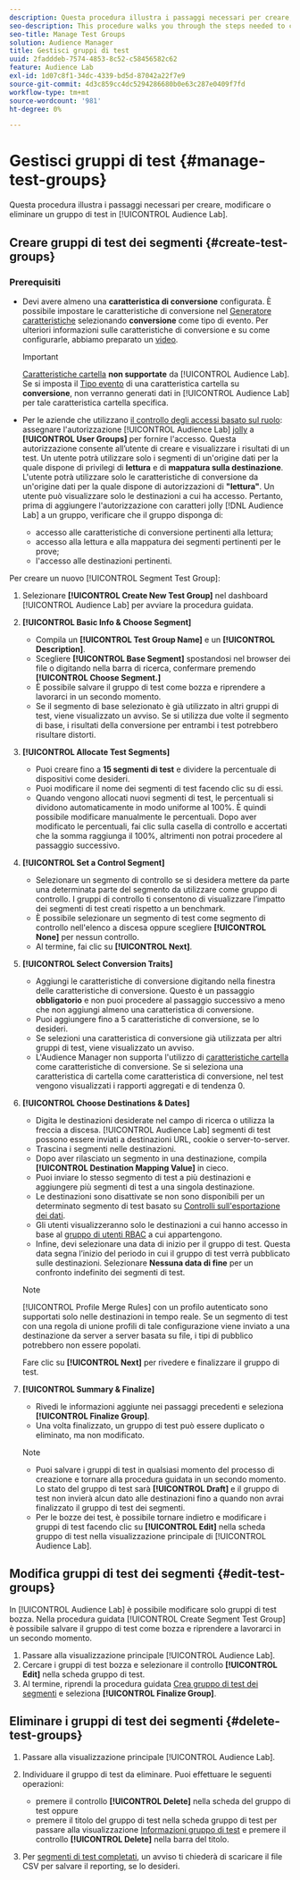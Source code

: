 ```yaml
---
description: Questa procedura illustra i passaggi necessari per creare, modificare o eliminare un gruppo di test in Audience Lab
seo-description: This procedure walks you through the steps needed to create, edit, or delete a test group in Audience Lab
seo-title: Manage Test Groups
solution: Audience Manager
title: Gestisci gruppi di test
uuid: 2fadddeb-7574-4853-8c52-c58456582c62
feature: Audience Lab
exl-id: 1d07c8f1-34dc-4339-bd5d-87042a22f7e9
source-git-commit: 4d3c859cc4dc5294286680b0e63c287e0409f7fd
workflow-type: tm+mt
source-wordcount: '981'
ht-degree: 0%

---
```


# Gestisci gruppi di test {#manage-test-groups}

Questa procedura illustra i passaggi necessari per creare, modificare o eliminare un gruppo di test in [!UICONTROL Audience Lab].

## Creare gruppi di test dei segmenti {#create-test-groups}

### Prerequisiti

<!-- create-test-group.xml -->

* Devi avere almeno una **caratteristica di conversione** configurata. È possibile impostare le caratteristiche di conversione nel [Generatore caratteristiche](../../features/traits/create-onboarded-rule-based-traits.md) selezionando **conversione** come tipo di evento. Per ulteriori informazioni sulle caratteristiche di conversione e su come configurarle, abbiamo preparato un [video](https://helpx.adobe.com/audience-manager/kt/using/creating-conversion-traits-feature-video-use.html).

  >[!IMPORTANT]
  >
  >[Caratteristiche cartella](../../features/traits/about-folder-traits.md) **non supportate** da [!UICONTROL Audience Lab]. Se si imposta il [Tipo evento](../../features/traits/create-onboarded-rule-based-traits.md) di una caratteristica cartella su **conversione**, non verranno generati dati in [!UICONTROL Audience Lab] per tale caratteristica cartella specifica.

* Per le aziende che utilizzano [il controllo degli accessi basato sul ruolo](../../features/administration/administration-overview.md): assegnare l&#39;autorizzazione [!UICONTROL Audience Lab] [jolly](../../features/administration/administration-overview.md#wild-card-permissions) a **[!UICONTROL User Groups]** per fornire l&#39;accesso. Questa autorizzazione consente all’utente di creare e visualizzare i risultati di un test. Un utente potrà utilizzare solo i segmenti di un&#39;origine dati per la quale dispone di privilegi di **lettura** e di **mappatura sulla destinazione**. L&#39;utente potrà utilizzare solo le caratteristiche di conversione da un&#39;origine dati per la quale dispone di autorizzazioni di **&quot;lettura&quot;**. Un utente può visualizzare solo le destinazioni a cui ha accesso. Pertanto, prima di aggiungere l&#39;autorizzazione con caratteri jolly [!DNL Audience Lab] a un gruppo, verificare che il gruppo disponga di:
   * accesso alle caratteristiche di conversione pertinenti alla lettura;
   * accesso alla lettura e alla mappatura dei segmenti pertinenti per le prove;
   * l&#39;accesso alle destinazioni pertinenti.

Per creare un nuovo [!UICONTROL Segment Test Group]:

1. Selezionare **[!UICONTROL Create New Test Group]** nel dashboard [!UICONTROL Audience Lab] per avviare la procedura guidata.
1. **[!UICONTROL Basic Info & Choose Segment]**

   * Compila un **[!UICONTROL Test Group Name]** e un **[!UICONTROL Description]**.
   * Scegliere **[!UICONTROL Base Segment]** spostandosi nel browser dei file o digitando nella barra di ricerca, confermare premendo **[!UICONTROL Choose Segment.]**
   * È possibile salvare il gruppo di test come bozza e riprendere a lavorarci in un secondo momento.
   * Se il segmento di base selezionato è già utilizzato in altri gruppi di test, viene visualizzato un avviso. Se si utilizza due volte il segmento di base, i risultati della conversione per entrambi i test potrebbero risultare distorti.

1. **[!UICONTROL Allocate Test Segments]**

   * Puoi creare fino a **15 segmenti di test** e dividere la percentuale di dispositivi come desideri.
   * Puoi modificare il nome dei segmenti di test facendo clic su di essi.
   * Quando vengono allocati nuovi segmenti di test, le percentuali si dividono automaticamente in modo uniforme al 100%. È quindi possibile modificare manualmente le percentuali. Dopo aver modificato le percentuali, fai clic sulla casella di controllo e accertati che la somma raggiunga il 100%, altrimenti non potrai procedere al passaggio successivo.

1. **[!UICONTROL Set a Control Segment]**

   * Selezionare un segmento di controllo se si desidera mettere da parte una determinata parte del segmento da utilizzare come gruppo di controllo. I gruppi di controllo ti consentono di visualizzare l’impatto dei segmenti di test creati rispetto a un benchmark.
   * È possibile selezionare un segmento di test come segmento di controllo nell&#39;elenco a discesa oppure scegliere **[!UICONTROL None]** per nessun controllo.
   * Al termine, fai clic su **[!UICONTROL Next]**.

1. **[!UICONTROL Select Conversion Traits]**

   * Aggiungi le caratteristiche di conversione digitando nella finestra delle caratteristiche di conversione. Questo è un passaggio **obbligatorio** e non puoi procedere al passaggio successivo a meno che non aggiungi almeno una caratteristica di conversione.
   * Puoi aggiungere fino a 5 caratteristiche di conversione, se lo desideri.
   * Se selezioni una caratteristica di conversione già utilizzata per altri gruppi di test, viene visualizzato un avviso.
   * L&#39;Audience Manager non supporta l&#39;utilizzo di [caratteristiche cartella](/help/using/features/traits/about-folder-traits.md) come caratteristiche di conversione. Se si seleziona una caratteristica di cartella come caratteristica di conversione, nel test vengono visualizzati i rapporti aggregati e di tendenza 0.

1. **[!UICONTROL Choose Destinations & Dates]**

   * Digita le destinazioni desiderate nel campo di ricerca o utilizza la freccia a discesa. [!UICONTROL Audience Lab] segmenti di test possono essere inviati a destinazioni URL, cookie o server-to-server.
   * Trascina i segmenti nelle destinazioni.
   * Dopo aver rilasciato un segmento in una destinazione, compila **[!UICONTROL Destination Mapping Value]** in cieco.
   * Puoi inviare lo stesso segmento di test a più destinazioni e aggiungere più segmenti di test a una singola destinazione.
   * Le destinazioni sono disattivate se non sono disponibili per un determinato segmento di test basato su [Controlli sull&#39;esportazione dei dati](../../features/data-export-controls.md).
   * Gli utenti visualizzeranno solo le destinazioni a cui hanno accesso in base al [gruppo di utenti RBAC](../../features/administration/administration-overview.md) a cui appartengono.
   * Infine, devi selezionare una data di inizio per il gruppo di test. Questa data segna l’inizio del periodo in cui il gruppo di test verrà pubblicato sulle destinazioni. Selezionare **Nessuna data di fine** per un confronto indefinito dei segmenti di test.

   >[!NOTE]
   >
   >[!UICONTROL Profile Merge Rules] con un profilo autenticato sono supportati solo nelle destinazioni in tempo reale. Se un segmento di test con una regola di unione profili di tale configurazione viene inviato a una destinazione da server a server basata su file, i tipi di pubblico potrebbero non essere popolati.

   Fare clic su **[!UICONTROL Next]** per rivedere e finalizzare il gruppo di test.

1. **[!UICONTROL Summary & Finalize]**

   * Rivedi le informazioni aggiunte nei passaggi precedenti e seleziona **[!UICONTROL Finalize Group]**.
   * Una volta finalizzato, un gruppo di test può essere duplicato o eliminato, ma non modificato.

   >[!NOTE]
   >* Puoi salvare i gruppi di test in qualsiasi momento del processo di creazione e tornare alla procedura guidata in un secondo momento. Lo stato del gruppo di test sarà **[!UICONTROL Draft]** e il gruppo di test non invierà alcun dato alle destinazioni fino a quando non avrai finalizzato il gruppo di test dei segmenti.
   >* Per le bozze dei test, è possibile tornare indietro e modificare i gruppi di test facendo clic su **[!UICONTROL Edit]** nella scheda gruppo di test nella visualizzazione principale di [!UICONTROL Audience Lab].

## Modifica gruppi di test dei segmenti {#edit-test-groups}

In [!UICONTROL Audience Lab] è possibile modificare solo gruppi di test bozza. Nella procedura guidata [!UICONTROL Create Segment Test Group] è possibile salvare il gruppo di test come bozza e riprendere a lavorarci in un secondo momento.

1. Passare alla visualizzazione principale [!UICONTROL Audience Lab].
1. Cercare i gruppi di test bozza e selezionare il controllo **[!UICONTROL Edit]** nella scheda gruppo di test.
1. Al termine, riprendi la procedura guidata [Crea gruppo di test dei segmenti](../../features/audience-lab/audience-lab-manage-test-groups.md#create-test-groups) e seleziona **[!UICONTROL Finalize Group]**.

## Eliminare i gruppi di test dei segmenti {#delete-test-groups}

1. Passare alla visualizzazione principale [!UICONTROL Audience Lab].
1. Individuare il gruppo di test da eliminare. Puoi effettuare le seguenti operazioni:

   * premere il controllo **[!UICONTROL Delete]** nella scheda del gruppo di test oppure
   * premere il titolo del gruppo di test nella scheda gruppo di test per passare alla visualizzazione [Informazioni gruppo di test](../../features/audience-lab/audience-lab-information-view.md) e premere il controllo **[!UICONTROL Delete]** nella barra del titolo.

1. Per [segmenti di test completati](../../features/audience-lab/audience-lab.md#status), un avviso ti chiederà di scaricare il file CSV per salvare il reporting, se lo desideri.
